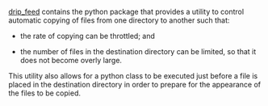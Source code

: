 [drip_feed](https://gitlab.com/nest.lbl.gov/drip_feed) contains the python package that provides a utility to control automatic copying of files from one directory to another such that:

* the rate of copying can be throttled; and

* the number of files in the destination directory can be limited, so that it does not become overly large.

This utility also allows for a python class to be executed just before a file is placed in the destination directory in order to prepare for the appearance of the files to be copied.

